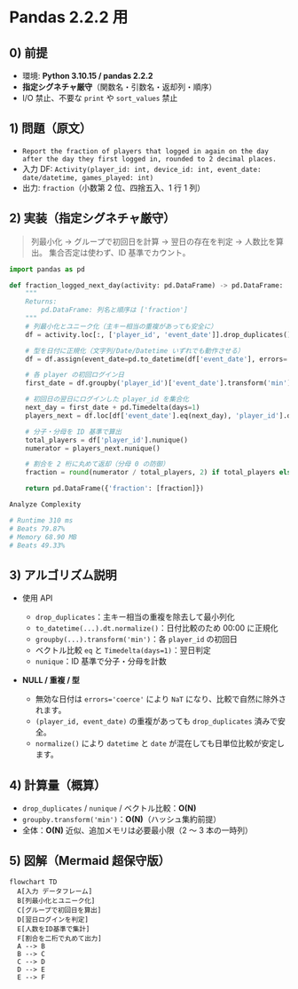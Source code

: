 # Pandas 2.2.2 用

## 0) 前提

- 環境: **Python 3.10.15 / pandas 2.2.2**
- **指定シグネチャ厳守**（関数名・引数名・返却列・順序）
- I/O 禁止、不要な `print` や `sort_values` 禁止

## 1) 問題（原文）

- `Report the fraction of players that logged in again on the day after the day they first logged in,
rounded to 2 decimal places.`
- 入力 DF: `Activity(player_id: int, device_id: int, event_date: date/datetime, games_played: int)`
- 出力: `fraction`（小数第 2 位、四捨五入、1 行 1 列）

## 2) 実装（指定シグネチャ厳守）

> 列最小化 → グループで初回日を計算 → 翌日の存在を判定 → 人数比を算出。
> 集合否定は使わず、ID 基準でカウント。

```python
import pandas as pd

def fraction_logged_next_day(activity: pd.DataFrame) -> pd.DataFrame:
    """
    Returns:
        pd.DataFrame: 列名と順序は ['fraction']
    """
    # 列最小化とユニーク化（主キー相当の重複があっても安全に）
    df = activity.loc[:, ['player_id', 'event_date']].drop_duplicates()

    # 型を日付に正規化（文字列/Date/Datetime いずれでも動作させる）
    df = df.assign(event_date=pd.to_datetime(df['event_date'], errors='coerce').dt.normalize())

    # 各 player の初回ログイン日
    first_date = df.groupby('player_id')['event_date'].transform('min')

    # 初回日の翌日にログインした player_id を集合化
    next_day = first_date + pd.Timedelta(days=1)
    players_next = df.loc[df['event_date'].eq(next_day), 'player_id'].drop_duplicates()

    # 分子・分母を ID 基準で算出
    total_players = df['player_id'].nunique()
    numerator = players_next.nunique()

    # 割合を 2 桁に丸めて返却（分母 0 の防御）
    fraction = round(numerator / total_players, 2) if total_players else 0.0

    return pd.DataFrame({'fraction': [fraction]})

Analyze Complexity

# Runtime 310 ms
# Beats 79.87%
# Memory 68.90 MB
# Beats 49.33%
```

## 3) アルゴリズム説明

- 使用 API
    - `drop_duplicates`：主キー相当の重複を除去して最小列化
    - `to_datetime(...).dt.normalize()`：日付比較のため 00:00 に正規化
    - `groupby(...).transform('min')`：各 `player_id` の初回日
    - ベクトル比較 `eq` と `Timedelta(days=1)`：翌日判定
    - `nunique`：ID 基準で分子・分母を計数

- **NULL / 重複 / 型**
    - 無効な日付は `errors='coerce'` により `NaT` になり、比較で自然に除外されます。
    - `(player_id, event_date)` の重複があっても `drop_duplicates` 済みで安全。
    - `normalize()` により `datetime` と `date` が混在しても日単位比較が安定します。

## 4) 計算量（概算）

- `drop_duplicates` / `nunique` / ベクトル比較：**O(N)**
- `groupby.transform('min')`：**O(N)**（ハッシュ集約前提）
- 全体：**O(N)** 近似、追加メモリは必要最小限（2 ～ 3 本の一時列）

## 5) 図解（Mermaid 超保守版）

```mermaid
flowchart TD
  A[入力 データフレーム]
  B[列最小化とユニーク化]
  C[グループで初回日を算出]
  D[翌日ログインを判定]
  E[人数をID基準で集計]
  F[割合を二桁で丸めて出力]
  A --> B
  B --> C
  C --> D
  D --> E
  E --> F
```
